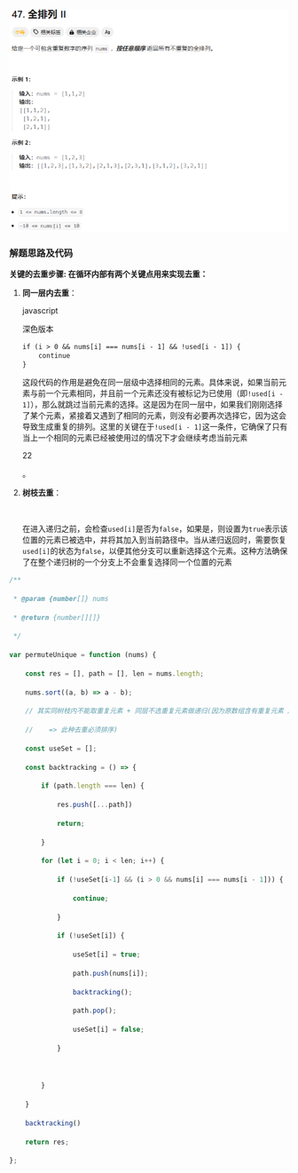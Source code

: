 
![Pasted image 20250109155707](https://raw.githubusercontent.com/SimonWuZY/MarkdownPics/main/imgs/Pasted%20image%2020250109155707.png)

### 解题思路及代码

**关键的去重步骤: 在循环内部有两个关键点用来实现去重：**

1. **同一层内去重**：
    
    javascript
    
    深色版本
    
    ```
    if (i > 0 && nums[i] === nums[i - 1] && !used[i - 1]) {
        continue
    }
    ```
    
    这段代码的作用是避免在同一层级中选择相同的元素。具体来说，如果当前元素与前一个元素相同，并且前一个元素还没有被标记为已使用（即`!used[i - 1]`），那么就跳过当前元素的选择。这是因为在同一层中，如果我们刚刚选择了某个元素，紧接着又遇到了相同的元素，则没有必要再次选择它，因为这会导致生成重复的排列。这里的关键在于`!used[i - 1]`这一条件，它确保了只有当上一个相同的元素已经被使用过的情况下才会继续考虑当前元素
    
    22
    
    。
    
2. **树枝去重**：
    
     
    
    在进入递归之前，会检查`used[i]`是否为`false`，如果是，则设置为`true`表示该位置的元素已被选中，并将其加入到当前路径中。当从递归返回时，需要恢复`used[i]`的状态为`false`，以便其他分支可以重新选择这个元素。这种方法确保了在整个递归树的一个分支上不会重复选择同一个位置的元素

```js
/**

 * @param {number[]} nums

 * @return {number[][]}

 */

var permuteUnique = function (nums) {

    const res = [], path = [], len = nums.length;

    nums.sort((a, b) => a - b);

    // 其实同树枝内不能取重复元素 + 同层不选重复元素做递归(因为原数组含有重复元素 所有是必要的去重

    //    => 此种去重必须排序)

    const useSet = [];

    const backtracking = () => {

        if (path.length === len) {

            res.push([...path])

            return;

        }

        for (let i = 0; i < len; i++) {

            if (!useSet[i-1] && (i > 0 && nums[i] === nums[i - 1])) {

                continue;

            }

            if (!useSet[i]) {

                useSet[i] = true;

                path.push(nums[i]);

                backtracking();

                path.pop();

                useSet[i] = false;

            }

  

        }

    }

    backtracking()

    return res;

};
```